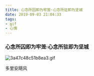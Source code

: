 ```yaml
---
title: 心念所囚即为牢笼·心念所驻即为坚城
date: 2019-09-03 21:04:33
tags:
- gif
- 心情
---
```

### 心念所囚即为牢笼·心念所驻即为坚城 ###

![3a47c48c51b8ea3.gif](https://i.loli.net/2019/09/03/j3IdNR2erLuXKmV.gif)

多里安飓风
